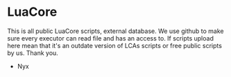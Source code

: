 # LuaCore
This is all public LuaCore scripts, external database. We use github to make sure every executor can read file and has an access to.
If scripts upload here mean that it's an outdate version of LCAs scripts or free public scripts by us.
Thank you.
- Nyx

